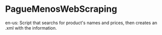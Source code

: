 # PagueMenosWebScraping
en-us: Script that searchs for product's names and prices, then creates an .xml with the information.
